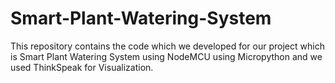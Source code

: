 # Smart-Plant-Watering-System
This repository contains the code which we developed for our project which is Smart Plant Watering System using NodeMCU using Micropython and we used ThinkSpeak for Visualization.
